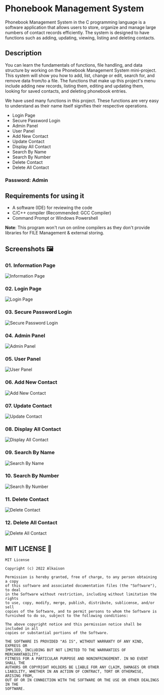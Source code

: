 
# Phonebook Management System

Phonebook Management System in the C programming language is a software application that allows users to store, organize and manage large numbers of contact records efficiently. The system is designed to have functions such as adding, updating, viewing, listing and deleting contacts.

## Description

You can learn the fundamentals of functions, file handling, and data 
structure by working on the Phonebook Management System mini-project. 
This system will show you how to add, list, change or edit, search for, and 
remove data from/to a file. The functions that make up this project's menu 
include adding new records, listing them, editing and updating them, looking 
for saved contacts, and deleting phonebook entries.

We have used many functions in this project. These functions are very easy to understand as their name itself signifies their respective operations.

- Login Page
- Secure Password Login
- Admin Panel
- User Panel
- Add New Contact
- Update Contact
- Display All Contact
- Search By Name
- Search By Number
- Delete Contact
- Delete All Contact

### **Password: Admin**

## Requirements for using it

- A software (IDE) for reviewing the code
- C/C++ compiler (Recommended: GCC Compiler)
- Command Prompt or Windows Powershell

**Note**: This program won't run on online compilers as they don't provide libraries for FILE Management & external storing.

## Screenshots 🖼️

### 01. Information Page

![Information Page](https://i.ibb.co/T8thjdf/PMS-01-Information-Page.png)

### 02. Login Page

![Login Page](https://i.ibb.co/BfqPzCL/PMS-02-Login-Page.png)

### 03. Secure Password Login

![Secure Password Login](https://i.ibb.co/kJT6R4J/PMS-03-Secure-Password.png)

### 04. Admin Panel

![Admin Panel](https://i.ibb.co/BNP4Rns/PMS-04-Admin-Panel.png)

### 05. User Panel

![User Panel](https://i.ibb.co/FqZ35cm/PMS-05-User-Panel.png)

### 06. Add New Contact

![Add New Contact](https://i.ibb.co/nfR06x6/PMS-06-Add-New-Contact.png)

### 07. Update Contact

![Update Contact](https://i.ibb.co/vkh7bYF/PMS-07-Update-Contact.png)

### 08. Display All Contact

![Display All Contact](https://i.ibb.co/vJCXBsw/PMS-08-Display-All-Contacts.png)

### 09. Search By Name

![Search By Name](https://i.ibb.co/CtvLXSH/PMS-09-Search-By-Name.png)

### 10. Search By Number

![Search By Number](https://i.ibb.co/WsRSZjK/PMS-10-Search-By-Number.png)

### 11. Delete Contact

![Delete Contact](https://i.ibb.co/1zzcpcQ/PMS-11-Delete-Contact.png)

### 12. Delete All Contact

![Delete All Contact](https://i.ibb.co/Smbmhb9/PMS-12-Delete-All-Contact.png)

## MIT LICENSE 📔

```LICENSE
MIT License

Copyright (c) 2022 Alkaison

Permission is hereby granted, free of charge, to any person obtaining a copy
of this software and associated documentation files (the "Software"), to deal
in the Software without restriction, including without limitation the rights
to use, copy, modify, merge, publish, distribute, sublicense, and/or sell
copies of the Software, and to permit persons to whom the Software is
furnished to do so, subject to the following conditions:

The above copyright notice and this permission notice shall be included in all
copies or substantial portions of the Software.

THE SOFTWARE IS PROVIDED "AS IS", WITHOUT WARRANTY OF ANY KIND, EXPRESS OR
IMPLIED, INCLUDING BUT NOT LIMITED TO THE WARRANTIES OF MERCHANTABILITY,
FITNESS FOR A PARTICULAR PURPOSE AND NONINFRINGEMENT. IN NO EVENT SHALL THE
AUTHORS OR COPYRIGHT HOLDERS BE LIABLE FOR ANY CLAIM, DAMAGES OR OTHER
LIABILITY, WHETHER IN AN ACTION OF CONTRACT, TORT OR OTHERWISE, ARISING FROM,
OUT OF OR IN CONNECTION WITH THE SOFTWARE OR THE USE OR OTHER DEALINGS IN THE
SOFTWARE.
```
